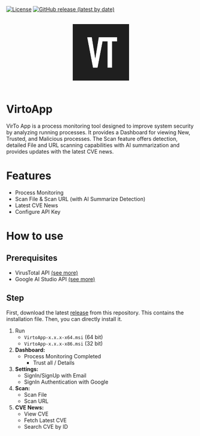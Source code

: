 [![License](https://img.shields.io/badge/License-Apache%202.0-blue.svg)](https://www.apache.org/licenses/LICENSE-2.0)
[![GitHub release (latest by date)](https://img.shields.io/github/v/release/nopedawn/VirtoApp)](https://github.com/nopedawn/VirtoApp/releases)

<br>
  <div style="text-align:center">
  <img src="https://raw.githubusercontent.com/nopedawn/VirtoApp/refs/heads/main/images/VirToApp-Logo.png" width="150">
  </div>
<br>


# VirtoApp
VirTo App is a process monitoring tool designed to improve system security by analyzing running processes. It provides a Dashboard for viewing New, Trusted, and Malicious processes. The Scan feature offers detection, detailed File and URL scanning capabilities with AI summarization and provides updates with the latest CVE news.


# Features

- Process Monitoring
- Scan File & Scan URL (with AI Summarize Detection)
- Latest CVE News
- Configure API Key

# How to use

## Prerequisites
- VirusTotal API [(see more)](https://developers.virustotal.com/reference/authentication)
- Google AI Studio API [(see more)](https://aistudio.google.com/app/apikey)

## Step
First, download the latest [release](https://github.com/nopedawn/VirtoApp/releases/latest) from this repository. This contains the installation file. Then, you can directly install it.

1. Run 
   - `VirtoApp-x.x.x-x64.msi` (64 bit)
   - `VirtoApp-x.x.x-x86.msi` (32 bit)
2. **Dashboard:**
   - Process Monitoring Completed
     - Trust all / Details
3. **Settings:** 
   - SignIn/SignUp with Email
   - SignIn Authentication with Google
4. **Scan:** 
   - Scan File
   - Scan URL
5. **CVE News:**
   - View CVE
   - Fetch Latest CVE
   - Search CVE by ID
